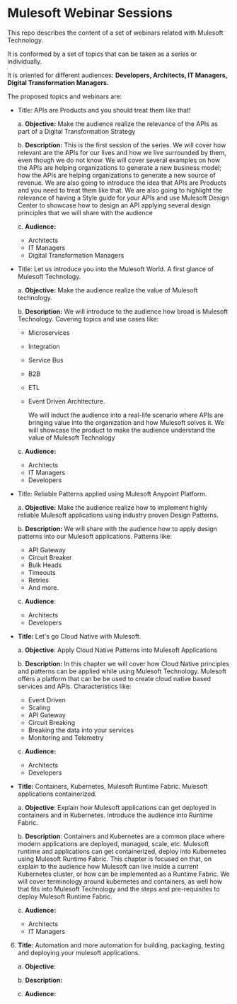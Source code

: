 # Mulesoft Webinar Sessions

This repo describes the content of a set of webinars related with Mulesoft Technology.

It is conformed by a set of topics that can be taken as a series or individually.

It is oriented for different audiences: **Developers, Architects, IT Managers, Digital Transformation Managers.**

The proposed topics and webinars are:

 -  Title: APIs are Products and you should treat them like that!

    a.  **Objective:** Make the audience realize the relevance of the APIs as part of a Digital Transformation Strategy
		
    b.  **Description:** This is the first session of the series. We will cover how relevant are the APIs for our lives and how we live
        surrounded by them, even though we do not know. We will cover several examples on how the APIs are helping organizations to generate a new business model; how the APIs are
		helping organizations to generate a new source of revenue.
		We are also going to introduce the idea that APIs are Products and you need to treat them like that.
		We are also going to highlight the relevance of having a Style guide for your APIs and use Mulesoft Design Center to showcase how to design an API 
		applying several design principles that we will share with the audience

	c.  **Audience:**
	- Architects
	- IT Managers
	- Digital Transformation Managers

 -  Title: Let us introduce you into the Mulesoft World. A first glance of Mulesoft Technology.
    
	a.  **Objective:** Make the audience realize the value of Mulesoft technology.
		
    b.  **Description:** We will introduce to the audience how broad is Mulesoft Technology. Covering topics and use cases like:
	- Microservices 
	- Integration 
	- Service Bus
	- B2B
	- ETL
	- Event Driven Architecture. 
	
		We will induct the audience into a real-life scenario where APIs are bringing value into the organization and how Mulesoft solves it. We
		will showcase the product to make the audience understand the value of Mulesoft Technology

	c.  **Audience:**
	-  Architects
	- IT Managers
	- Developers

 -  Title: Reliable Patterns applied using Mulesoft Anypoint Platform.

    a.  **Objective:** Make the audience realize how to implement highly reliable Mulesoft applications using industry proven Design Patterns.

    b.  **Description:** We will share with the audience how to apply design patterns into our Mulesoft applications. Patterns like:
	- API Gateway
	- Circuit Breaker
	- Bulk Heads
	- Timeouts
	- Retries
	- And more.

    c.  **Audience**:
	- Architects
	- Developers

 -  **Title:** Let's go Cloud Native with Mulesoft.

    a.  **Objective**: Apply Cloud Native Patterns into Mulesoft Applications
		
    b.  **Description:** In this chapter we will cover how Cloud Native principles and patterns can be applied while using Mulesoft Technology.
		Mulesoft offers a platform that can be be used to create cloud native based services and APIs.
	    Characteristics like:
	- Event Driven
	- Scaling
	- API Gateway
	- Circuit Breaking
	- Breaking the data into your services
	- Monitoring and Telemetry

    c.  **Audience:**
	- Architects
	- Developers

 - **Title:** Containers, Kubernetes, Mulesoft Runtime Fabric. Mulesoft applications containerized.

	a. **Objective**: Explain how Mulesoft applications can get deployed in containers and in Kubernetes. Introduce the audience into Runtime Fabric.
	
	b. **Description**: Containers and Kubernetes are a common place where modern applications are deployed, managed, scale, etc. Mulesoft runtime and applications
	                    can get containerized, deploy into Kubernetes using Mulesoft Runtime Fabric. This chapter is focused on that, on explain to the audience
						how Mulesoft can live inside a current Kubernetes cluster, or how can be implemented as a Runtime Fabric. 
						We will cover terminology around kubernetes and containers, as well how that fits into Mulesoft Technology and the steps and pre-requisites
						to deploy Mulesoft Runtime Fabric.
						
	c. **Audience:**
	-  Architects
	- IT Managers

		
6. **Title:** Automation and more automation for building, packaging, testing and deploying your mulesoft applications.

	a. **Objective**:
	
	b. **Description:**
	
	c. **Audience:**